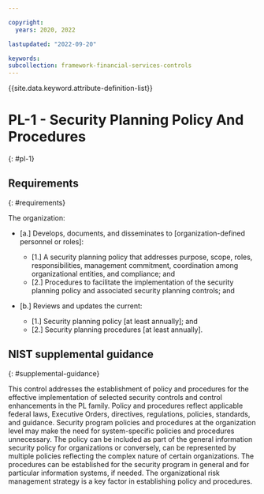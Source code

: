 ```yaml
---

copyright:
  years: 2020, 2022

lastupdated: "2022-09-20"

keywords: 
subcollection: framework-financial-services-controls
---
```


{{site.data.keyword.attribute-definition-list}}

# PL-1 - Security Planning Policy And Procedures
{: #pl-1}

## Requirements
{: #requirements}

The organization:

- \[a.\] Develops, documents, and disseminates to [organization-defined personnel or roles]:

  - \[1.\] A security planning policy that addresses purpose, scope, roles, responsibilities, management commitment, coordination among organizational entities, and compliance; and
  - \[2.\] Procedures to facilitate the implementation of the security planning policy and associated security planning controls; and

- \[b.\] Reviews and updates the current:

  - \[1.\] Security planning policy [at least annually]; and
  - \[2.\] Security planning procedures [at least annually].

## NIST supplemental guidance
{: #supplemental-guidance}

This control addresses the establishment of policy and procedures for the effective implementation of selected security controls and control enhancements in the PL family. Policy and procedures reflect applicable federal laws, Executive Orders, directives, regulations, policies, standards, and guidance. Security program policies and procedures at the organization level may make the need for system-specific policies and procedures unnecessary. The policy can be included as part of the general information security policy for organizations or conversely, can be represented by multiple policies reflecting the complex nature of certain organizations. The procedures can be established for the security program in general and for particular information systems, if needed. The organizational risk management strategy is a key factor in establishing policy and procedures.

